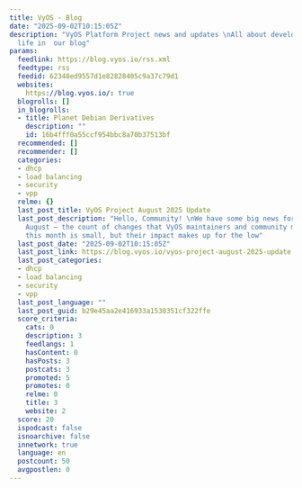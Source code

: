```yaml
---
title: VyOS - Blog
date: "2025-09-02T10:15:05Z"
description: "VyOS Platform Project news and updates \nAll about development and project
  life in  our blog"
params:
  feedlink: https://blog.vyos.io/rss.xml
  feedtype: rss
  feedid: 62348ed9557d1e82828405c9a37c79d1
  websites:
    https://blog.vyos.io/: true
  blogrolls: []
  in_blogrolls:
  - title: Planet Debian Derivatives
    description: ""
    id: 16b4fff0a55ccf954bbc8a70b37513bf
  recommended: []
  recommender: []
  categories:
  - dhcp
  - load balancing
  - security
  - vpp
  relme: {}
  last_post_title: VyOS Project August 2025 Update
  last_post_description: "Hello, Community! \nWe have some big news for you all in
    August — the count of changes that VyOS maintainers and community member made
    this month is small, but their impact makes up for the low"
  last_post_date: "2025-09-02T10:15:05Z"
  last_post_link: https://blog.vyos.io/vyos-project-august-2025-update
  last_post_categories:
  - dhcp
  - load balancing
  - security
  - vpp
  last_post_language: ""
  last_post_guid: b29e45aa2e416933a1530351cf322ffe
  score_criteria:
    cats: 0
    description: 3
    feedlangs: 1
    hasContent: 0
    hasPosts: 3
    postcats: 3
    promoted: 5
    promotes: 0
    relme: 0
    title: 3
    website: 2
  score: 20
  ispodcast: false
  isnoarchive: false
  innetwork: true
  language: en
  postcount: 50
  avgpostlen: 0
---
```

